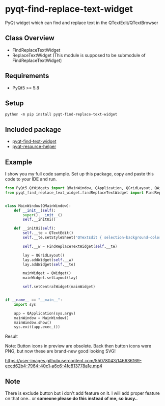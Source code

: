 # pyqt-find-replace-text-widget

PyQt widget which can find and replace text in the QTextEdit/QTextBrowser

## Class Overview
* FindReplaceTextWidget
* ReplaceTextWidget (This module is supposed to be submodule of FindReplaceTextWidget)

## Requirements
* PyQt5 >= 5.8

## Setup
`python -m pip install pyqt-find-replace-text-widget`

## Included package
* <a href="https://github.com/yjg30737/pyqt-find-text-widget.git">pyqt-find-text-widget</a>
* <a href="https://github.com/yjg30737/pyqt-resource-helper.git">pyqt-resource-helper</a>

## Example

I show you my full code sample. Set up this package, copy and paste this code to your IDE and run.

```python
from PyQt5.QtWidgets import QMainWindow, QApplication, QGridLayout, QWidget, QTextEdit
from pyqt_find_replace_text_widget.findReplaceTextWidget import FindReplaceTextWidget


class MainWindow(QMainWindow):
    def __init__(self):
        super().__init__()
        self.__initUi()

    def __initUi(self):
        self.__te = QTextEdit()
        self.__te.setStyleSheet('QTextEdit { selection-background-color: lightblue; }')

        self.__w = FindReplaceTextWidget(self.__te)

        lay = QGridLayout()
        lay.addWidget(self.__w)
        lay.addWidget(self.__te)

        mainWidget = QWidget()
        mainWidget.setLayout(lay)

        self.setCentralWidget(mainWidget)


if __name__ == "__main__":
    import sys

    app = QApplication(sys.argv)
    mainWindow = MainWindow()
    mainWindow.show()
    sys.exit(app.exec_())
```

Result

Note: Button icons in preview are obsolete. Back then button icons were PNG, but now these are brand-new good looking SVG!

https://user-images.githubusercontent.com/55078043/146636169-eccd62b4-7964-40c1-a6c6-4fc813778a1e.mp4

## Note
There is exclude button but i don't add feature on it. I will add proper feature on that one.. or <b>someone please do this instead of me, so busy..</b>
